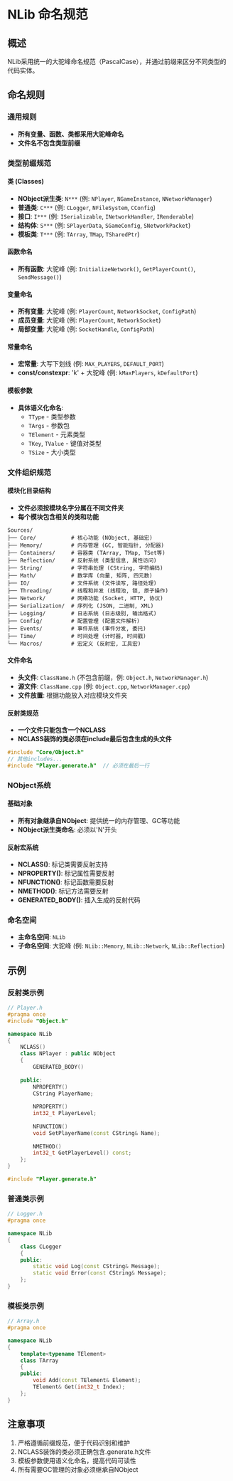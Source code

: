 # NLib 命名规范

## 概述
NLib采用统一的大驼峰命名规范（PascalCase），并通过前缀来区分不同类型的代码实体。

## 命名规则

### 通用规则
- **所有变量、函数、类都采用大驼峰命名**
- **文件名不包含类型前缀**

### 类型前缀规范

#### 类 (Classes)
- **NObject派生类**: `N***` (例: `NPlayer`, `NGameInstance`, `NNetworkManager`)
- **普通类**: `C***` (例: `CLogger`, `NFileSystem`, `CConfig`)
- **接口**: `I***` (例: `ISerializable`, `INetworkHandler`, `IRenderable`)
- **结构体**: `S***` (例: `SPlayerData`, `SGameConfig`, `SNetworkPacket`)
- **模板类**: `T***` (例: `TArray`, `TMap`, `TSharedPtr`)

#### 函数命名
- **所有函数**: 大驼峰 (例: `InitializeNetwork()`, `GetPlayerCount()`, `SendMessage()`)

#### 变量命名
- **所有变量**: 大驼峰 (例: `PlayerCount`, `NetworkSocket`, `ConfigPath`)
- **成员变量**: 大驼峰 (例: `PlayerCount`, `NetworkSocket`)
- **局部变量**: 大驼峰 (例: `SocketHandle`, `ConfigPath`)

#### 常量命名
- **宏常量**: 大写下划线 (例: `MAX_PLAYERS`, `DEFAULT_PORT`)
- **const/constexpr**: 'k' + 大驼峰 (例: `kMaxPlayers`, `kDefaultPort`)

#### 模板参数
- **具体语义化命名**: 
  - `TType` - 类型参数
  - `TArgs` - 参数包
  - `TElement` - 元素类型
  - `TKey`, `TValue` - 键值对类型
  - `TSize` - 大小类型

### 文件组织规范

#### 模块化目录结构
- **文件必须按模块名字分属在不同文件夹**
- **每个模块包含相关的类和功能**

```
Sources/
├── Core/           # 核心功能 (NObject, 基础宏)
├── Memory/         # 内存管理 (GC, 智能指针, 分配器)
├── Containers/     # 容器类 (TArray, TMap, TSet等)
├── Reflection/     # 反射系统 (类型信息, 属性访问)
├── String/         # 字符串处理 (CString, 字符编码)
├── Math/           # 数学库 (向量, 矩阵, 四元数)
├── IO/             # 文件系统 (文件读写, 路径处理)
├── Threading/      # 线程和并发 (线程池, 锁, 原子操作)
├── Network/        # 网络功能 (Socket, HTTP, 协议)
├── Serialization/  # 序列化 (JSON, 二进制, XML)
├── Logging/        # 日志系统 (日志级别, 输出格式)
├── Config/         # 配置管理 (配置文件解析)
├── Events/         # 事件系统 (事件分发, 委托)
├── Time/           # 时间处理 (计时器, 时间戳)
└── Macros/         # 宏定义 (反射宏, 工具宏)
```

#### 文件命名
- **头文件**: `ClassName.h` (不包含前缀，例: `Object.h`, `NetworkManager.h`)
- **源文件**: `ClassName.cpp` (例: `Object.cpp`, `NetworkManager.cpp`)
- **文件放置**: 根据功能放入对应模块文件夹

#### 反射类规范
- **一个文件只能包含一个NCLASS**
- **NCLASS装饰的类必须在include最后包含生成的头文件**
```cpp
#include "Core/Object.h"
// 其他includes...
#include "Player.generate.h"  // 必须在最后一行
```

### NObject系统

#### 基础对象
- **所有对象继承自NObject**: 提供统一的内存管理、GC等功能
- **NObject派生类命名**: 必须以'N'开头

#### 反射宏系统
- **NCLASS()**: 标记类需要反射支持
- **NPROPERTY()**: 标记属性需要反射
- **NFUNCTION()**: 标记函数需要反射
- **NMETHOD()**: 标记方法需要反射
- **GENERATED_BODY()**: 插入生成的反射代码

### 命名空间
- **主命名空间**: `NLib`
- **子命名空间**: 大驼峰 (例: `NLib::Memory`, `NLib::Network`, `NLib::Reflection`)

## 示例

### 反射类示例
```cpp
// Player.h
#pragma once
#include "Object.h"

namespace NLib
{
    NCLASS()
    class NPlayer : public NObject
    {
        GENERATED_BODY()
        
    public:
        NPROPERTY()
        CString PlayerName;
        
        NPROPERTY()
        int32_t PlayerLevel;
        
        NFUNCTION()
        void SetPlayerName(const CString& Name);
        
        NMETHOD()
        int32_t GetPlayerLevel() const;
    };
}

#include "Player.generate.h"
```

### 普通类示例
```cpp
// Logger.h
#pragma once

namespace NLib
{
    class CLogger
    {
    public:
        static void Log(const CString& Message);
        static void Error(const CString& Message);
    };
}
```

### 模板类示例
```cpp
// Array.h
#pragma once

namespace NLib
{
    template<typename TElement>
    class TArray
    {
    public:
        void Add(const TElement& Element);
        TElement& Get(int32_t Index);
    };
}
```

## 注意事项
1. 严格遵循前缀规范，便于代码识别和维护
2. NCLASS装饰的类必须正确包含.generate.h文件
3. 模板参数使用语义化命名，提高代码可读性
4. 所有需要GC管理的对象必须继承自NObject